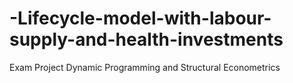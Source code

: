 # -Lifecycle-model-with-labour-supply-and-health-investments
Exam Project Dynamic Programming and Structural Econometrics 
